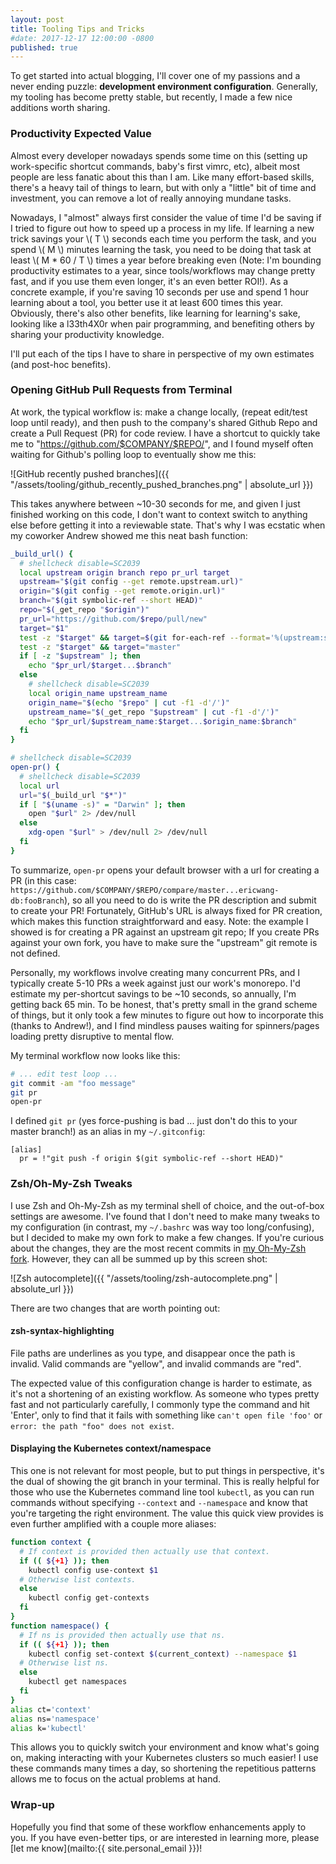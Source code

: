```yaml
---
layout: post
title: Tooling Tips and Tricks
#date: 2017-12-17 12:00:00 -0800
published: true
---
```


To get started into actual blogging, I'll cover one of my passions and a never ending puzzle: **development environment configuration**. Generally, my tooling has become pretty stable, but recently, I made a few nice additions worth sharing.
<!--more-->

### Productivity Expected Value
Almost every developer nowadays spends some time on this (setting up work-specific shortcut commands, baby's first vimrc, etc), albeit most people are less fanatic about this than I am. Like many effort-based skills, there's a heavy tail of things to learn, but with only a "little" bit of time and investment, you can remove a lot of really annoying mundane tasks.

Nowadays, I "almost" always first consider the value of time I'd be saving if I tried to figure out how to speed up a process in my life. If learning a new trick savings your \\( T \\) seconds each time you perform the task, and you spend \\( M \\) minutes learning the task, you need to be doing that task at least \\( M * 60 / T \\) times a year before breaking even (Note: I'm bounding productivity estimates to a year, since tools/workflows may change pretty fast, and if you use them even longer, it's an even better ROI!). As a concrete example, if you're saving 10 seconds per use and spend 1 hour learning about a tool, you better use it at least 600 times this year. Obviously, there's also other benefits, like learning for learning's sake, looking like a l33th4X0r when pair programming, and benefiting others by sharing your productivity knowledge.

I'll put each of the tips I have to share in perspective of my own estimates (and post-hoc benefits).

### Opening GitHub Pull Requests from Terminal
At work, the typical workflow is: make a change locally, (repeat edit/test loop until ready), and then push to the company's shared Github Repo and create a Pull Request (PR) for code review. I have a shortcut to quickly take me to "https://github.com/$COMPANY/$REPO/", and I found myself often waiting for Github's polling loop to eventually show me this:

![GitHub recently pushed branches]({{ "/assets/tooling/github_recently_pushed_branches.png" | absolute_url }})

This takes anywhere between ~10-30 seconds for me, and given I just finished working on this code, I don't want to context switch to anything else before getting it into a reviewable state. That's why I was ecstatic when my coworker Andrew showed me this neat bash function:

```bash
_build_url() {
  # shellcheck disable=SC2039
  local upstream origin branch repo pr_url target
  upstream="$(git config --get remote.upstream.url)"
  origin="$(git config --get remote.origin.url)"
  branch="$(git symbolic-ref --short HEAD)"
  repo="$(_get_repo "$origin")"
  pr_url="https://github.com/$repo/pull/new"
  target="$1"
  test -z "$target" && target=$(git for-each-ref --format='%(upstream:short)' "$(git symbolic-ref -q HEAD)" | cut -d '/' -f 2)
  test -z "$target" && target="master"
  if [ -z "$upstream" ]; then
    echo "$pr_url/$target...$branch"
  else
    # shellcheck disable=SC2039
    local origin_name upstream_name
    origin_name="$(echo "$repo" | cut -f1 -d'/')"
    upstream_name="$(_get_repo "$upstream" | cut -f1 -d'/')"
    echo "$pr_url/$upstream_name:$target...$origin_name:$branch"
  fi
}

# shellcheck disable=SC2039
open-pr() {
  # shellcheck disable=SC2039
  local url
  url="$(_build_url "$*")"
  if [ "$(uname -s)" = "Darwin" ]; then
    open "$url" 2> /dev/null
  else
    xdg-open "$url" > /dev/null 2> /dev/null
  fi
}
```

To summarize, `open-pr` opens your default browser with a url for creating a PR (in this case: `https://github.com/$COMPANY/$REPO/compare/master...ericwang-db:fooBranch`), so all you need to do is write the PR description and submit to create your PR! Fortunately, GitHub's URL is always fixed for PR creation, which makes this function straightforward and easy. Note: the example I showed is for creating a PR against an upstream git repo; If you create PRs against your own fork, you have to make sure the "upstream" git remote is not defined.

Personally, my workflows involve creating many concurrent PRs, and I typically create 5-10 PRs a week against just our work's monorepo. I'd estimate my per-shortcut savings to be ~10 seconds, so annually, I'm getting back 65 min. To be honest, that's pretty small in the grand scheme of things, but it only took a few minutes to figure out how to incorporate this (thanks to Andrew!), and I find mindless pauses waiting for spinners/pages loading pretty disruptive to mental flow.

My terminal workflow now looks like this:

```bash
# ... edit test loop ...
git commit -am "foo message"
git pr
open-pr
```

I defined `git pr` (yes force-pushing is bad ... just don't do this to your master branch!) as an alias in my `~/.gitconfig`:
```
[alias]
  pr = !"git push -f origin $(git symbolic-ref --short HEAD)"
```

### Zsh/Oh-My-Zsh Tweaks

I use Zsh and Oh-My-Zsh as my terminal shell of choice, and the out-of-box settings are awesome. I've found that I don't need to make many tweaks to my configuration (in contrast, my `~/.bashrc` was way too long/confusing), but I decided to make my own fork to make a few changes. If you're curious about the changes, they are the most recent commits in [my Oh-My-Zsh fork](https://github.com/ericewang/oh-my-zsh/). However, they can all be summed up by this screen shot:

![Zsh autocomplete]({{ "/assets/tooling/zsh-autocomplete.png" | absolute_url }})

There are two changes that are worth pointing out:

#### zsh-syntax-highlighting

File paths are underlines as you type, and disappear once the path is invalid. Valid commands are "yellow", and invalid commands are "red".

The expected value of this configuration change is harder to estimate, as it's not a shortening of an existing workflow. As someone who types pretty fast and not particularly carefully, I commonly type the command and hit 'Enter', only to find that it fails with something like `can't open file 'foo'` or `error: the path "foo" does not exist`.

#### Displaying the Kubernetes context/namespace

This one is not relevant for most people, but to put things in perspective, it's the dual of showing the git branch in your terminal. This is really helpful for those who use the Kubernetes command line tool `kubectl`, as you can run commands without specifying `--context` and `--namespace` and know that you're targeting the right environment. The value this quick view provides is even further amplified with a couple more aliases:

```bash
function context {
  # If context is provided then actually use that context.
  if (( ${+1} )); then
    kubectl config use-context $1
  # Otherwise list contexts.
  else
    kubectl config get-contexts
  fi
}
function namespace() {
  # If ns is provided then actually use that ns.
  if (( ${+1} )); then
    kubectl config set-context $(current_context) --namespace $1
  # Otherwise list ns.
  else
    kubectl get namespaces
  fi
}
alias ct='context'
alias ns='namespace'
alias k='kubectl'
```

This allows you to quickly switch your environment and know what's going on, making interacting with your Kubernetes clusters so much easier! I use these commands many times a day, so shortening the repetitious patterns allows me to focus on the actual problems at hand.

### Wrap-up

Hopefully you find that some of these workflow enhancements apply to you. If you have even-better tips, or are interested in learning more, please [let me know](mailto:{{ site.personal_email }})!


